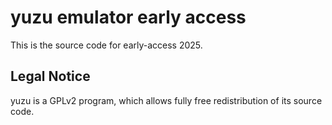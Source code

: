 yuzu emulator early access
=============

This is the source code for early-access 2025.

## Legal Notice

yuzu is a GPLv2 program, which allows fully free redistribution of its source code.